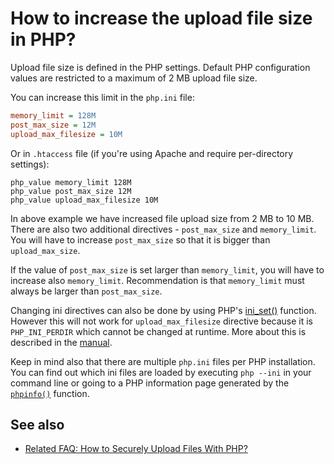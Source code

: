 # How to increase the upload file size in PHP?

Upload file size is defined in the PHP settings. Default PHP configuration values
are restricted to a maximum of 2 MB upload file size.

You can increase this limit in the `php.ini` file:

```ini
memory_limit = 128M
post_max_size = 12M
upload_max_filesize = 10M
```

Or in `.htaccess` file (if you're using Apache and require per-directory settings):

```
php_value memory_limit 128M
php_value post_max_size 12M
php_value upload_max_filesize 10M
```

In above example we have increased file upload size from 2 MB to 10 MB. There are
also two additional directives - `post_max_size` and `memory_limit`. You will
have to increase `post_max_size` so that it is bigger than `upload_max_size`.

If the value of `post_max_size` is set larger than `memory_limit`, you will have
to increase also `memory_limit`. Recommendation is that `memory_limit` must
always be larger than `post_max_size`.

Changing ini directives can also be done by using PHP's
[ini_set()](http://php.net/manual/en/function.ini-set.php) function. However this
will not work for `upload_max_filesize` directive because it is `PHP_INI_PERDIR` which cannot be changed at runtime.
More about this is described in the [manual](http://www.php.net/manual/en/ini.list.php).

Keep in mind also that there are multiple `php.ini` files per PHP installation.
You can find out which ini files are loaded by executing `php --ini` in your
command line or going to a PHP information page generated by the
[`phpinfo()`](http://php.net/phpinfo) function.

## See also

* [Related FAQ: How to Securely Upload Files With PHP?](/security/uploading.md)
